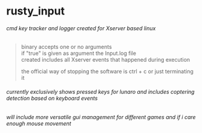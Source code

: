 # rusty_input
###### cmd key tracker and logger created for Xserver based linux  
>  
> binary accepts one or no arguments  
> if "true" is given as argument the Input.log file  
> created includes all Xserver events that happened during execution  
>  
> the official way of stopping the software is ctrl + c or just terminating it  
>  
###### currently exclusively shows pressed keys for lunaro and includes coptering detection based on keyboard events

###### will include more versatile gui management for different games and if i care enough mouse movement

